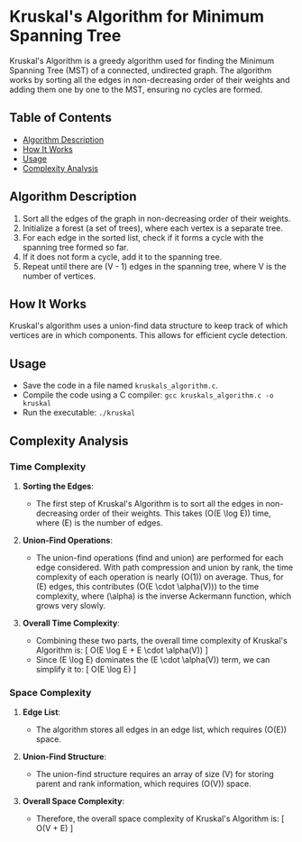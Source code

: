 # Kruskal's Algorithm for Minimum Spanning Tree

Kruskal's Algorithm is a greedy algorithm used for finding the Minimum Spanning Tree (MST) of a connected, undirected graph. The algorithm works by sorting all the edges in non-decreasing order of their weights and adding them one by one to the MST, ensuring no cycles are formed.

## Table of Contents
- [Algorithm Description](#algorithm-description)
- [How It Works](#how-it-works)
- [Usage](#usage)
- [Complexity Analysis](#complexity-analysis)

## Algorithm Description

1. Sort all the edges of the graph in non-decreasing order of their weights.
2. Initialize a forest (a set of trees), where each vertex is a separate tree.
3. For each edge in the sorted list, check if it forms a cycle with the spanning tree formed so far.
4. If it does not form a cycle, add it to the spanning tree.
5. Repeat until there are (V - 1) edges in the spanning tree, where V is the number of vertices.

## How It Works

Kruskal's algorithm uses a union-find data structure to keep track of which vertices are in which components. This allows for efficient cycle detection.

## Usage

- Save the code in a file named `kruskals_algorithm.c`.
- Compile the code using a C compiler:
`gcc kruskals_algorithm.c -o kruskal`
- Run the executable:
`./kruskal`

## Complexity Analysis

### Time Complexity

1. **Sorting the Edges**: 
   - The first step of Kruskal's Algorithm is to sort all the edges in non-decreasing order of their weights. This takes \(O(E \log E)\) time, where \(E\) is the number of edges.

2. **Union-Find Operations**: 
   - The union-find operations (find and union) are performed for each edge considered. With path compression and union by rank, the time complexity of each operation is nearly \(O(1)\) on average. Thus, for \(E\) edges, this contributes \(O(E \cdot \alpha(V))\) to the time complexity, where \(\alpha\) is the inverse Ackermann function, which grows very slowly.

3. **Overall Time Complexity**: 
   - Combining these two parts, the overall time complexity of Kruskal's Algorithm is:
     \[
     O(E \log E + E \cdot \alpha(V))
     \]
   - Since \(E \log E\) dominates the \(E \cdot \alpha(V)\) term, we can simplify it to:
     \[
     O(E \log E)
     \]

### Space Complexity

1. **Edge List**: 
   - The algorithm stores all edges in an edge list, which requires \(O(E)\) space.

2. **Union-Find Structure**: 
   - The union-find structure requires an array of size \(V\) for storing parent and rank information, which requires \(O(V)\) space.

3. **Overall Space Complexity**: 
   - Therefore, the overall space complexity of Kruskal's Algorithm is:
     \[
     O(V + E)
     \]
